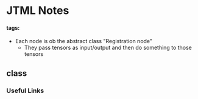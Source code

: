# JTML Notes
#### tags: 
- Each node is ob the abstract class "Registration node" 
	- They pass tensors as input/output and then do something to those tensors

## class


### Useful Links
